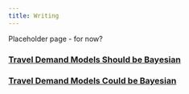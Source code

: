 ```yaml
---
title: Writing
---
```


Placeholder page - for now?

### [Travel Demand Models Should be Bayesian](/assets/writing/bayes_tdms_1.html) 


### [Travel Demand Models Could be Bayesian](/assets/writing/bayes_tdms_2.html)


